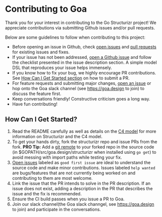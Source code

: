 # Contributing to Goa

Thank you for your interest in contributing to the Go Structurizr project! We
appreciate contributions via submitting Github issues and/or pull requests.

Below are some guidelines to follow when contributing to this project:

* Before opening an issue in Github, check
  [open issues](https://github.com/goadesign/structurizr/issues) and
  [pull requests](https://github.com/goadesign/structurizr/pulls) for
  existing issues and fixes.
* If your issue has not been addressed,
  [open a Github issue](https://github.com/goadesign/structurizr/issues/new)
  and follow the checklist presented in the issue description section. A simple
  model DSL that reproduces your issue helps immensely.
* If you know how to fix your bug, we highly encourage PR contributions. See
  [How Can I Get Started section](#how-can-i-get-started?) on how to submit a PR.
* For feature requests and submitting major changes,
  [open an issue](https://github.com/goadesign/structurizr/issues/new)
  or hop onto the Goa slack channel (see https://goa.design to join) to discuss
  the feature first.
* Keep conversations friendly! Constructive criticism goes a long way.
* Have fun contributing!

## How Can I Get Started?

1) Read the README carefully as well as details on the [C4 model](https://c4model.com)
   for more information on Structurizr and the C4 model.
2) To get your hands dirty, fork the structurizr repo and issue PRs from the fork.
   **PRO Tip:** Add a [git remote](https://git-scm.com/docs/git-remote.html) to
   your forked repo in the source code (in $GOPATH/src/goa.design/structurizr when
   installed using `go get`) to avoid messing with import paths while testing
   your fix.
3) [Open issues](https://github.com/goadesign/structurizr/issues) labeled as `good first
   issue` are ideal to understand the source code and make minor contributions.
   Issues labeled `help wanted` are bugs/features that are not currently being
   worked on and contributing to them are most welcome.
4) Link the issue that the PR intends to solve in the PR description. If an issue
   does not exist, adding a description in the PR that describes the issue and the
   fix is recommended.
5) Ensure the CI build passes when you issue a PR to Goa.
7) Join our slack channel(the Goa slack channgel, see https://goa.design to join) and 
   participate in the conversations.
